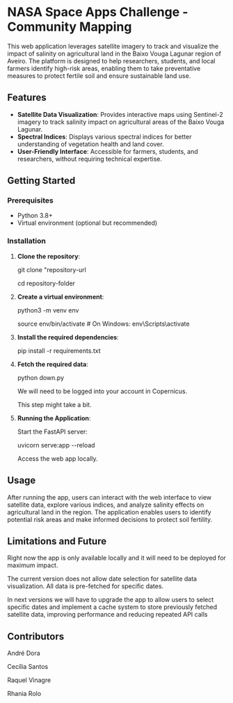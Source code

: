 # NASA Space Apps Challenge - Community Mapping

This web application leverages satellite imagery to track and visualize the impact of salinity on agricultural land in the Baixo Vouga Lagunar region of Aveiro. The platform is designed to help researchers, students, and local farmers identify high-risk areas, enabling them to take preventative measures to protect fertile soil and ensure sustainable land use.

## Features

- **Satellite Data Visualization**: Provides interactive maps using Sentinel-2 imagery to track salinity impact on agricultural areas of the Baixo Vouga Lagunar.
- **Spectral Indices**: Displays various spectral indices for better understanding of vegetation health and land cover.
- **User-Friendly Interface**: Accessible for farmers, students, and researchers, without requiring technical expertise.

## Getting Started

### Prerequisites

- Python 3.8+
- Virtual environment (optional but recommended)

### Installation

1. **Clone the repository**:

   git clone "repository-url
   
   cd repository-folder

3. **Create a virtual environment**:

   python3 -m venv env
   
   source env/bin/activate  # On Windows: env\Scripts\activate

5. **Install the required dependencies**:

   pip install -r requirements.txt

7. **Fetch the required data**:

   python down.py

   We will need to be logged into your account in Copernicus.

   This step might take a bit.
   
9. **Running the Application**:

   Start the FastAPI server:
   
   uvicorn serve:app --reload
   
   Access the web app locally.


## Usage

After running the app, users can interact with the web interface to view satellite data, explore various indices, and analyze salinity effects on agricultural land in the region. The application enables users to identify potential risk areas and make informed decisions to protect soil fertility.

## Limitations and Future
Right now the app is only available locally and it will need to be deployed for maximum impact. 

The current version does not allow date selection for satellite data visualization. All data is pre-fetched for specific dates. 

In next versions we will have to upgrade the app to allow users to select specific dates and implement a cache system to store previously fetched satellite data, improving performance and reducing repeated API calls

## Contributors

André Dora

Cecília Santos

Raquel Vinagre

Rhania Rolo
